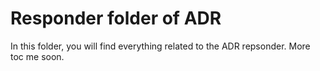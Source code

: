 # Responder folder of ADR

In this folder, you will find everything related to the ADR repsonder. More toc me soon.
